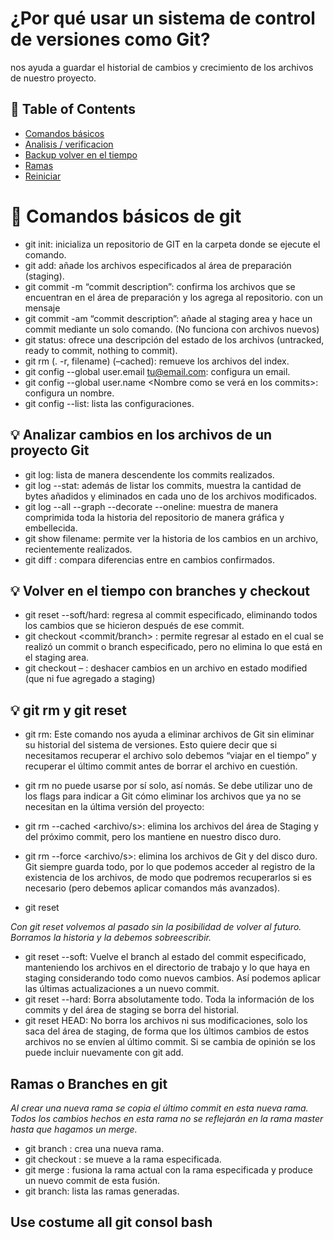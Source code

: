 # ¿Por qué usar un sistema de control de versiones como Git?
nos ayuda a guardar el historial de cambios y crecimiento de los archivos de nuestro proyecto.

## 📝 Table of Contents
- [Comandos básicos](#basic-comand)
- [Analisis / verificacion](#analytic)
- [Backup volver en el tiempo](#restore)
- [Ramas](#ramas)
- [Reiniciar](#reset)
<!-- -- [Usage](#usage)
- [Technology Stack](#tech-stack)
- [Contributing](../CONTRIBUTING.md)
- [Authors](#authors)
- [Acknowledgments](#acknowledgments) -->

# 🧐 Comandos básicos de git <a name ="basic-comand"></a>

- git init: inicializa un repositorio de GIT en la carpeta donde se ejecute el comando.
- git add: añade los archivos especificados al área de preparación (staging).
- git commit -m “commit description”: confirma los archivos que se encuentran en el área de preparación y los agrega al repositorio. con un mensaje
- git commit -am “commit description”: añade al staging area y hace un commit mediante un solo comando. (No funciona con archivos nuevos)
- git status: ofrece una descripción del estado de los archivos (untracked, ready to commit, nothing to commit).
- git rm (. -r, filename) (–cached): remueve los archivos del index.
- git config --global user.email tu@email.com: configura un email.
- git config --global user.name <Nombre como se verá en los commits>: configura un nombre.
- git config --list: lista las configuraciones.
## 💡 Analizar cambios en los archivos de un proyecto Git <a name="analytic"></a>
- git log: lista de manera descendente los commits realizados.
- git log --stat: además de listar los commits, muestra la cantidad de bytes añadidos y eliminados en cada uno de los archivos modificados.
- git log --all --graph --decorate --oneline: muestra de manera comprimida toda la historia del repositorio de manera gráfica y embellecida.
- git show filename: permite ver la historia de los cambios en un archivo, recientemente realizados.
- git diff <commit1> <commit2>: compara diferencias entre en cambios confirmados.

## 💡 Volver en el tiempo con branches y checkout <a name="restore"></a>

- git reset <commit> --soft/hard: regresa al commit especificado, eliminando todos los cambios que se hicieron después de ese commit.
- git checkout <commit/branch> <filename>: permite regresar al estado en el cual se realizó un commit o branch especificado, pero no elimina lo que está en el staging area.
- git checkout – <filePath>: deshacer cambios en un archivo en estado modified (que ni fue agregado a staging)
## 💡 git rm y git reset <a name="reset"></a>
- git rm: Este comando nos ayuda a eliminar archivos de Git sin eliminar su historial del sistema de versiones. Esto quiere decir que si necesitamos recuperar el archivo solo debemos “viajar en el tiempo” y recuperar el último commit antes de borrar el archivo en cuestión.
- git rm no puede usarse por sí solo, así nomás. Se debe utilizar uno de los flags para indicar a Git cómo eliminar los archivos que ya no se necesitan en la última versión del proyecto:

- git rm --cached <archivo/s>: elimina los archivos del área de Staging y del próximo commit, pero los mantiene en nuestro disco duro.
- git rm --force <archivo/s>: elimina los archivos de Git y del disco duro. Git siempre guarda todo, por lo que podemos acceder al registro de la existencia de los archivos, de modo que podremos recuperarlos si es necesario (pero debemos aplicar comandos más avanzados).
- git reset

*Con git reset volvemos al pasado sin la posibilidad de volver al futuro. Borramos la historia y la debemos sobreescribir.*

- git reset --soft: Vuelve el branch al estado del commit especificado, manteniendo los archivos en el directorio de trabajo y lo que haya en staging considerando todo como nuevos cambios. Así podemos aplicar las últimas actualizaciones a un nuevo commit.
- git reset --hard: Borra absolutamente todo. Toda la información de los commits y del área de staging se borra del historial.
- git reset HEAD: No borra los archivos ni sus modificaciones, solo los saca del área de staging, de forma que los últimos cambios de estos archivos no se envíen al último commit. Si se cambia de opinión se los puede incluir nuevamente con git add.

## Ramas o Branches en git <a name="ramas"></a>
*Al crear una nueva rama se copia el último commit en esta nueva rama. Todos los cambios hechos en esta rama no se reflejarán en la rama master hasta que hagamos un merge.*

- git branch <new branch>: crea una nueva rama.
- git checkout <branch name>: se mueve a la rama especificada.
- git merge <branch name>: fusiona la rama actual con la rama especificada y produce un nuevo commit de esta fusión.
- git branch: lista las ramas generadas.

## Use costume all git consol bash